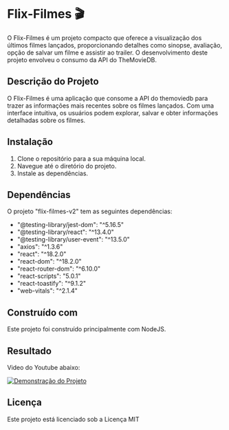 # Flix-Filmes 🎬

O Flix-Filmes é um projeto compacto que oferece a visualização dos últimos filmes lançados, proporcionando detalhes como sinopse, avaliação, opção de salvar um filme e assistir ao trailer. O desenvolvimento deste projeto envolveu o consumo da API do TheMovieDB.

## Descrição do Projeto
O Flix-Filmes é uma aplicação que consome a API do themoviedb para trazer as informações mais recentes sobre os filmes lançados. Com uma interface intuitiva, os usuários podem explorar, salvar e obter informações detalhadas sobre os filmes.

## Instalação
1. Clone o repositório para a sua máquina local.
2. Navegue até o diretório do projeto.
3. Instale as dependências.

## Dependências
O projeto "flix-filmes-v2" tem as seguintes dependências:
- "@testing-library/jest-dom": "^5.16.5"
- "@testing-library/react": "^13.4.0"
- "@testing-library/user-event": "^13.5.0"
- "axios": "^1.3.6"
- "react": "^18.2.0"
- "react-dom": "^18.2.0"
- "react-router-dom": "^6.10.0"
- "react-scripts": "5.0.1"
- "react-toastify": "^9.1.2"
- "web-vitals": "^2.1.4"

## Construído com
Este projeto foi construído principalmente com NodeJS.

## Resultado
Video do Youtube abaixo:

[![Demonstração do Projeto](http://img.youtube.com/vi/HfI14jEWDlo/0.jpg)](https://youtu.be/HfI14jEWDlo "Demonstração do Projeto")

## Licença
Este projeto está licenciado sob a Licença MIT
